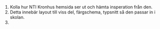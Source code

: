 1. Kolla hur NTI Kronhus hemsida ser ut och hämta insperation från den.
2. Detta innebär layout till viss del, färgschema, typsnitt så den passar in i skolan.
3. 